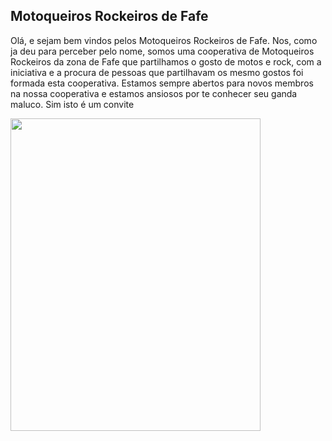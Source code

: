 ## Motoqueiros Rockeiros de Fafe
Olá, e sejam bem vindos pelos Motoqueiros Rockeiros de Fafe.
Nos, como ja deu para perceber pelo nome, somos uma cooperativa de Motoqueiros Rockeiros da zona de Fafe que partilhamos o gosto de motos e rock, com a iniciativa e a procura de pessoas que partilhavam os mesmo gostos foi formada esta cooperativa.
Estamos sempre abertos para novos membros na nossa cooperativa e estamos ansiosos por te conhecer seu ganda maluco.
Sim isto é um convite

<img src="https://cdn.discordapp.com/attachments/274245889973813258/768855397892882472/Ativo_2.png" width="400" height="500" style="vertical-align:middle">
